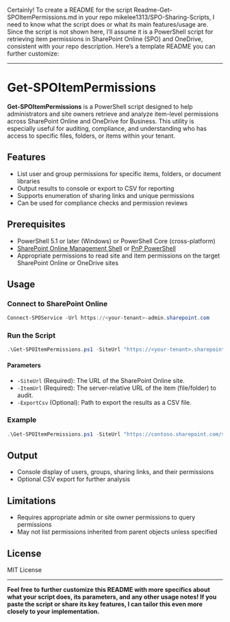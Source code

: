 Certainly! To create a README for the script Readme-Get-SPOItemPermissions.md in your repo mikelee1313/SPO-Sharing-Scripts, I need to know what the script does or what its main features/usage are. Since the script is not shown here, I’ll assume it is a PowerShell script for retrieving item permissions in SharePoint Online (SPO) and OneDrive, consistent with your repo description. Here’s a template README you can further customize:

---

# Get-SPOItemPermissions

**Get-SPOItemPermissions** is a PowerShell script designed to help administrators and site owners retrieve and analyze item-level permissions across SharePoint Online and OneDrive for Business. This utility is especially useful for auditing, compliance, and understanding who has access to specific files, folders, or items within your tenant.

## Features

- List user and group permissions for specific items, folders, or document libraries
- Output results to console or export to CSV for reporting
- Supports enumeration of sharing links and unique permissions
- Can be used for compliance checks and permission reviews

## Prerequisites

- PowerShell 5.1 or later (Windows) or PowerShell Core (cross-platform)
- [SharePoint Online Management Shell](https://docs.microsoft.com/en-us/powershell/sharepoint/sharepoint-online/connect-sharepoint-online) or [PnP PowerShell](https://pnp.github.io/powershell/)
- Appropriate permissions to read site and item permissions on the target SharePoint Online or OneDrive sites

## Usage

### Connect to SharePoint Online

```powershell
Connect-SPOService -Url https://<your-tenant>-admin.sharepoint.com
```

### Run the Script

```powershell
.\Get-SPOItemPermissions.ps1 -SiteUrl "https://<your-tenant>.sharepoint.com/sites/yoursite" -ItemUrl "/sites/yoursite/Shared Documents/YourFolder/YourFile.docx"
```

#### Parameters

- `-SiteUrl` (Required): The URL of the SharePoint Online site.
- `-ItemUrl` (Required): The server-relative URL of the item (file/folder) to audit.
- `-ExportCsv` (Optional): Path to export the results as a CSV file.

### Example

```powershell
.\Get-SPOItemPermissions.ps1 -SiteUrl "https://contoso.sharepoint.com/sites/HR" -ItemUrl "/sites/HR/Shared Documents/Policies/LeavePolicy.docx" -ExportCsv "C:\Reports\LeavePolicyPermissions.csv"
```

## Output

- Console display of users, groups, sharing links, and their permissions
- Optional CSV export for further analysis

## Limitations

- Requires appropriate admin or site owner permissions to query permissions
- May not list permissions inherited from parent objects unless specified

## License

MIT License

---

**Feel free to further customize this README with more specifics about what your script does, its parameters, and any other usage notes! If you paste the script or share its key features, I can tailor this even more closely to your implementation.**
